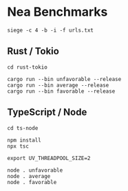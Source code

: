 # Nea Benchmarks

```shell
siege -c 4 -b -i -f urls.txt
```

## Rust / Tokio

```shell
cd rust-tokio

cargo run --bin unfavorable --release
cargo run --bin average --release
cargo run --bin favorable --release
```

## TypeScript / Node

```shell
cd ts-node

npm install
npx tsc

export UV_THREADPOOL_SIZE=2

node . unfavorable
node . average
node . favorable
```
